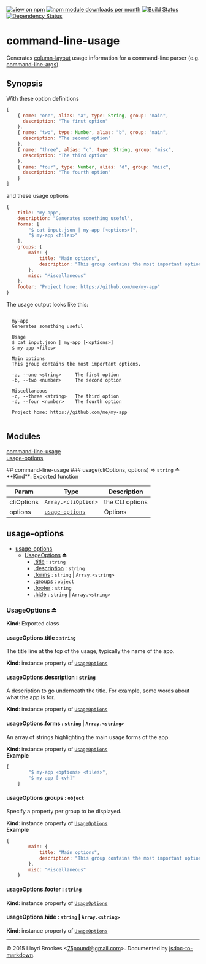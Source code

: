 [![view on npm](http://img.shields.io/npm/v/command-line-usage.svg)](https://www.npmjs.org/package/command-line-usage)
[![npm module downloads per month](http://img.shields.io/npm/dm/command-line-usage.svg)](https://www.npmjs.org/package/command-line-usage)
[![Build Status](https://travis-ci.org/75lb/command-line-usage.svg?branch=master)](https://travis-ci.org/75lb/command-line-usage)
[![Dependency Status](https://david-dm.org/75lb/command-line-usage.svg)](https://david-dm.org/75lb/command-line-usage)

# command-line-usage
Generates [column-layout](http://github.com/75lb/column-layout) usage information for a command-line parser (e.g. [command-line-args](http://github.com/75lb/command-line-args)).

## Synopsis
With these option definitions
```js
[
    { name: "one", alias: "a", type: String, group: "main",
      description: "The first option"
    },
    { name: "two", type: Number, alias: "b", group: "main",
      description: "The second option"
    },
    { name: "three", alias: "c", type: String, group: "misc",
      description: "The third option"
    },
    { name: "four", type: Number, alias: "d", group: "misc",
      description: "The fourth option"
    }
]
```

and these usage options
```js
{
    title: "my-app",
    description: "Generates something useful",
    forms: [
        "$ cat input.json | my-app [<options>]",
        "$ my-app <files>"
    ],
    groups: {
        main: { 
            title: "Main options",
            description: "This group contains the most important options."
        },
        misc: "Miscellaneous"
    },
    footer: "Project home: https://github.com/me/my-app"
}
```

The usage output looks like this:
```

  my-app
  Generates something useful

  Usage
  $ cat input.json | my-app [<options>]
  $ my-app <files>

  Main options
  This group contains the most important options.

  -a, --one <string>     The first option
  -b, --two <number>     The second option

  Miscellaneous
  -c, --three <string>   The third option
  -d, --four <number>    The fourth option

  Project home: https://github.com/me/my-app
  
```

## Modules
<dl>
<dt><a href="#module_command-line-usage">command-line-usage</a></dt>
<dd></dd>
<dt><a href="#module_usage-options">usage-options</a></dt>
<dd></dd>
</dl>
<a name="module_command-line-usage"></a>
## command-line-usage
<a name="exp_module_command-line-usage--usage"></a>
### usage(cliOptions, options) ⇒ <code>string</code> ⏏
**Kind**: Exported function  

| Param | Type | Description |
| --- | --- | --- |
| cliOptions | <code>Array.&lt;cliOption&gt;</code> | the CLI options |
| options | <code>[usage-options](#module_usage-options)</code> | Options |

<a name="module_usage-options"></a>
## usage-options

* [usage-options](#module_usage-options)
  * [UsageOptions](#exp_module_usage-options--UsageOptions) ⏏
    * [.title](#module_usage-options--UsageOptions+title) : <code>string</code>
    * [.description](#module_usage-options--UsageOptions+description) : <code>string</code>
    * [.forms](#module_usage-options--UsageOptions+forms) : <code>string</code> &#124; <code>Array.&lt;string&gt;</code>
    * [.groups](#module_usage-options--UsageOptions+groups) : <code>object</code>
    * [.footer](#module_usage-options--UsageOptions+footer) : <code>string</code>
    * [.hide](#module_usage-options--UsageOptions+hide) : <code>string</code> &#124; <code>Array.&lt;string&gt;</code>

<a name="exp_module_usage-options--UsageOptions"></a>
### UsageOptions ⏏
**Kind**: Exported class  
<a name="module_usage-options--UsageOptions+title"></a>
#### usageOptions.title : <code>string</code>
The title line at the top of the usage, typically the name of the app.

**Kind**: instance property of <code>[UsageOptions](#exp_module_usage-options--UsageOptions)</code>  
<a name="module_usage-options--UsageOptions+description"></a>
#### usageOptions.description : <code>string</code>
A description to go underneath the title. For example, some words about what the app is for.

**Kind**: instance property of <code>[UsageOptions](#exp_module_usage-options--UsageOptions)</code>  
<a name="module_usage-options--UsageOptions+forms"></a>
#### usageOptions.forms : <code>string</code> &#124; <code>Array.&lt;string&gt;</code>
An array of strings highlighting the main usage forms of the app.

**Kind**: instance property of <code>[UsageOptions](#exp_module_usage-options--UsageOptions)</code>  
**Example**  
```js
[
        "$ my-app <options> <files>",
        "$ my-app [-cvh]"
    ]
```
<a name="module_usage-options--UsageOptions+groups"></a>
#### usageOptions.groups : <code>object</code>
Specify a property per group to be displayed.

**Kind**: instance property of <code>[UsageOptions](#exp_module_usage-options--UsageOptions)</code>  
**Example**  
```js
{
        main: { 
            title: "Main options",
            description: "This group contains the most important options."
        },
        misc: "Miscellaneous"
    }
```
<a name="module_usage-options--UsageOptions+footer"></a>
#### usageOptions.footer : <code>string</code>
**Kind**: instance property of <code>[UsageOptions](#exp_module_usage-options--UsageOptions)</code>  
<a name="module_usage-options--UsageOptions+hide"></a>
#### usageOptions.hide : <code>string</code> &#124; <code>Array.&lt;string&gt;</code>
**Kind**: instance property of <code>[UsageOptions](#exp_module_usage-options--UsageOptions)</code>  

* * *

&copy; 2015 Lloyd Brookes \<75pound@gmail.com\>. Documented by [jsdoc-to-markdown](https://github.com/75lb/jsdoc-to-markdown).

